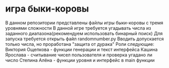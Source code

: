 #  игра быки-коровы
В данном репозитории представлены файлы игры быки-коровы c тремя уровнями сложности
В данной игре требуется угадывать числа из заданного диапазона(рекомендуем использовать бинарный поиск)
Для запуска требуется открыть файл randomnumber.py 
Вводить допускается только числа, но проработана "защита от дурака"
Роли следующие:
Виктория Ощепкова - функции генерации и текст интерфейса
Кашина Ярослава - считывание чисел пользователя и проверка угадано ли число
Степина Алёна - функции уровня и интерфейс в main функции
